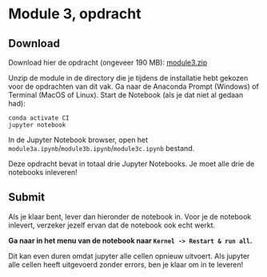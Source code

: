 # Module 3, opdracht

## Download

Download hier de opdracht (ongeveer 190 MB): [module3.zip](https://surfdrive.surf.nl/files/index.php/s/5DuApvd1KjxAsl0)

Unzip de module in de directory die je tijdens de installatie hebt gekozen voor de opdrachten van dit vak. Ga naar de Anaconda Prompt (Windows) of Terminal (MacOS of Linux). Start de Notebook (als je dat niet al gedaan had):

    conda activate CI
    jupyter notebook

In de Jupyter Notebook browser, open het `module3a.ipynb`/`module3b.ipynb`/`module3c.ipynb` bestand.

Deze opdracht bevat in totaal drie Jupyter Notebooks. Je moet alle drie de notebooks inleveren!


## Submit

Als je klaar bent, lever dan hieronder de notebook in. Voor je de notebook inlevert, verzeker jezelf ervan dat de notebook ook echt werkt.

**Ga naar in het menu van de notebook naar `Kernel -> Restart & run all`.**

Dit kan even duren omdat jupyter alle cellen opnieuw uitvoert. Als jupyter alle cellen heeft uitgevoerd zonder errors, ben je klaar om in te leveren!
